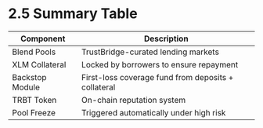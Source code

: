 # 2.5 Summary Table

| Component       | Description                                         |
|----------------|-----------------------------------------------------|
| Blend Pools     | TrustBridge-curated lending markets                |
| XLM Collateral  | Locked by borrowers to ensure repayment            |
| Backstop Module | First-loss coverage fund from deposits + collateral|
| TRBT Token      | On-chain reputation system                         |
| Pool Freeze     | Triggered automatically under high risk            |